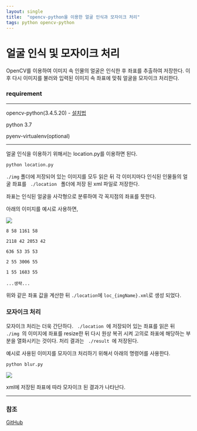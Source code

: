 ```yaml
---
layout: single
title:  "opencv-python을 이용한 얼굴 인식과 모자이크 처리"
tags: python opencv-python
---
```


# 얼굴 인식 및 모자이크 처리



 OpenCV를 이용하여 이미지 속 인물의 얼굴은 인식한 후  좌표를 추출하여 저장한다. 이후 다시 이미지를 불러와 입력된 이미지 속 좌표에 맞춰 얼굴을 모자이크 처리한다.



### requirement

****

opencv-python(3.4.5.20) - [설치법](https://bobr2.tistory.com/entry/Python-whl-%ED%8C%8C%EC%9D%BC-%EC%84%A4%EC%B9%98-%EB%B0%A9%EB%B2%95)

python 3.7

pyenv-virtualenv(optional)

****



얼굴 인식을 이용하기 위해서는 location.py를 이용하면 된다.

```bash
python location.py
```

<code>./img</code> 폴더에 저장되어 있는 이미지를 모두 읽은 뒤 각 이미지마다 인식된 인물들의 얼굴 좌표를  <code> ./location </code> 폴더에 저장 된 xml 파일로 저장한다.



 좌표는 인식된 얼굴을 사각형으로 분류하여 각 꼭지점의 좌표를 뜻한다.



아래의 이미지를 예시로 사용하면,

<img src='https://ifh.cc/g/kFxac1.jpg' border='0'>



```
8 58 1161 58

2118 42 2053 42

636 53 35 53

2 55 3006 55

1 55 1683 55

...생략...
```



위와 같은 좌표 값을 계산한 뒤 <code>./location</code>에 <code>loc_{imgName}.xml</code>로 생성 되었다.



### 모자이크 처리

모자이크 처리는 더욱 간단하다. <code> ./location </code>에 저장되어 있는 좌표를 읽은 뒤 <code> ./img </code>의 이미지에 좌표를 resize한 뒤 다시 원상 복귀 시켜 고의로 좌표에 해당하는 부분을 열화시키는 것이다. 처리 결과는 <code> ./result </code>에 저장된다.



예시로 사용된 이미지를 모자이크 처리하기 위해서 아래의 명령어를 사용한다.

```
python blur.py
```

<img src='https://ifh.cc/g/PuXbCK.jpg' border='0'>

xml에 저장된 좌표에 따라 모자이크 된 결과가 나타난다.

****

### 참조

[GitHub](https://github.com/devGyu97/opencv-face-recognition.git)

